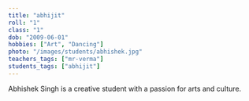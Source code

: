 ```yaml
---
title: "abhijit"
roll: "1"
class: "1"
dob: "2009-06-01"
hobbies: ["Art", "Dancing"]
photo: "/images/students/abhishek.jpg"
teachers_tags: ["mr-verma"]
students_tags: ["abhijit"]
---
```


Abhishek Singh is a creative student with a passion for arts and culture.